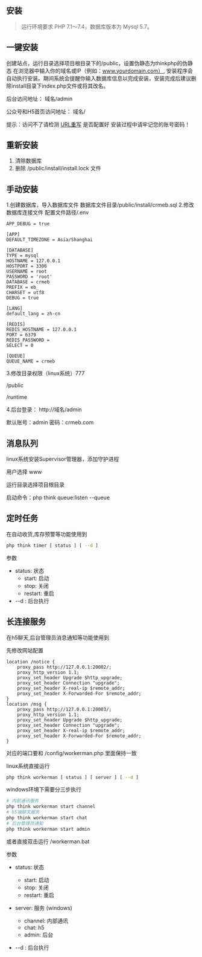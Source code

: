## 安装
> 运行环境要求 PHP 7.1～7.4，数据库版本为 Mysql 5.7。
## 一键安装
创建站点，运行目录选择项目根目录下的/public，设置伪静态为thinkphp的伪静态
在浏览器中输入你的域名或IP（例如：www.yourdomain.com）,
安装程序会自动执行安装。期间系统会提醒你输入数据库信息以完成安装，安装完成后建议删除install目录下index.php文件或将其改名。

后台访问地址： 域名/admin

公众号和H5首页访问地址： 域名/

提示：访问不了请检测 [URL重写](https://doc.crmeb.com/web/single/crmeb_v4/1139) 是否配置好
安装过程中请牢记您的账号密码！

## 重新安装
1. 清除数据库
2. 删除 /public/install/install.lock 文件

## 手动安装
1.创建数据库，导入数据库文件
数据库文件目录/public/install/crmeb.sql
2.修改数据库连接文件
配置文件路径/.env
~~~
APP_DEBUG = true

[APP]
DEFAULT_TIMEZONE = Asia/Shanghai

[DATABASE]
TYPE = mysql
HOSTNAME = 127.0.0.1
HOSTPORT = 3306
USERNAME = root
PASSWORD = 'root'
DATABASE = crmeb
PREFIX = eb_
CHARSET = utf8
DEBUG = true

[LANG]
default_lang = zh-cn

[REDIS]
REDIS_HOSTNAME = 127.0.0.1
PORT = 6379
REDIS_PASSWORD = 
SELECT = 0

[QUEUE]
QUEUE_NAME = crmeb
~~~
3.修改目录权限（linux系统）777

/public 

/runtime

4.后台登录：
http://域名/admin

默认账号：admin 密码：crmeb.com

## 消息队列
linux系统安装Supervisor管理器，添加守护进程

用户选择 www

运行目录选择项目根目录

启动命令：php think queue:listen --queue

## 定时任务
在自动收货,库存预警等功能使用到
```sh
php think timer [ status ] [ --d ]
```
参数
- status: 状态
    - start: 启动
    - stop: 关闭
    - restart: 重启
- --d : 后台执行
## 长连接服务
在h5聊天,后台管理员消息通知等功能使用到

先修改网站配置
~~~
location /notice {
    proxy_pass http://127.0.0.1:20002/;  
    proxy_http_version 1.1;
    proxy_set_header Upgrade $http_upgrade;
    proxy_set_header Connection "upgrade";
    proxy_set_header X-real-ip $remote_addr;
    proxy_set_header X-Forwarded-For $remote_addr;
}
location /msg {
    proxy_pass http://127.0.0.1:20003/;  
    proxy_http_version 1.1;
    proxy_set_header Upgrade $http_upgrade;
    proxy_set_header Connection "upgrade";
    proxy_set_header X-real-ip $remote_addr;
    proxy_set_header X-Forwarded-For $remote_addr;
}
~~~
对应的端口要和 /config/workerman.php 里面保持一致

linux系统直接运行
```sh
php think workerman [ status ] [ server ] [ --d ]
```
windows环境下需要分三步执行
```sh
# 内部通讯服务
php think workerman start channel
# h5端聊天服务
php think workerman start chat
# 后台管理员通知
php think workerman start admin
```
或者直接双击运行 /workerman.bat

参数
- status: 状态
    - start: 启动
    - stop: 关闭
    - restart: 重启
- server: 服务 (windows)
    - channel: 内部通讯
    - chat: h5
    - admin: 后台

- --d : 后台执行
